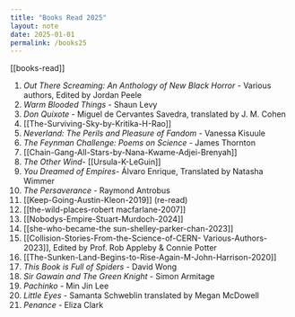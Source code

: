 ```yaml
---
title: "Books Read 2025"
layout: note
date: 2025-01-01
permalink: /books25
---
```


[[books-read]]

1. *Out There Screaming: An Anthology of New Black Horror* - Various authors, Edited by Jordan Peele
2. *Warm Blooded Things* - Shaun Levy
3. *Don Quixote* - Miguel de Cervantes Savedra, translated by J. M. Cohen
4. [[The-Surviving-Sky-by-Kritika-H-Rao]]
5. *Neverland: The Perils and Pleasure of Fandom* - Vanessa Kisuule
6. *The Feynman Challenge: Poems on Science* - James Thornton 
7.  [[Chain-Gang-All-Stars-by-Nana-Kwame-Adjei-Brenyah]]
8. *The Other Wind*- [[Ursula-K-LeGuin]]
9.  *You Dreamed of Empires*- Álvaro Enrique, Translated by Natasha Wimmer
10. *The Persaverance* - Raymond Antrobus
11. [[Keep-Going-Austin-Kleon-2019]] (re-read)
12. [[the-wild-places-robert macfarlane-2007]]
13. [[Nobodys-Empire-Stuart-Murdoch-2024]] 
14. [[she-who-became-the sun-shelley-parker-chan-2023]]
15. [[Collision-Stories-From-the-Science-of-CERN- Various-Authors-2023]], Edited by Prof. Rob Appleby & Connie Potter
16. [[The-Sunken-Land-Begins-to-Rise-Again-M-John-Harrison-2020]]
17.  *This Book is Full of Spiders* - David Wong
18. *Sir Gawain and The Green Knight* - Simon Armitage
19. *Pachinko* - Min Jin Lee
20. *Little Eyes* - Samanta Schweblin translated by Megan McDowell
21. *Penance* - Eliza Clark
